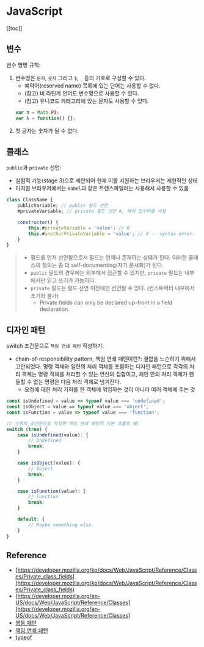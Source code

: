 # JavaScript

[[toc]]

## 변수

변수 명명 규칙:

1. 변수명은 `문자`, `숫자` 그리고 `$`, `_` 등의 기호로 구성할 수 있다.
    - 예약어(reserved name) 목록에 있는 단어는 사용할 수 없다.
    - (참고) 비 라틴계 언어도 변수명으로 사용할 수 있다.
    - (참고) 유니코드 카테고리에 있는 문자도 사용할 수 있다.
    ```javascript
    var π = Math.PI;
    var λ = function() {};
    ```
2. 첫 글자는 숫자가 될 수 없다.

## 클래스

`public`과 `private` 선언:

- 실험적 기능(stage 3)으로 제안되어 현재 이를 지원하는 브라우저는 제한적인 상태
- 미지원 브라우저에서는 `Babel`과 같은 트렌스파일러는 사용해서 사용할 수 있음

```javascript
class ClassName {
    publicVariable; // public 필드 선언
    #privateVariable; // private 필드 선언 #, 해쉬 접두어를 사용

    constructor() {
        this.#privateVariable = 'value'; // O
        this.#anotherPrivateVariable = 'value'; // X -- syntax error.
    }
}
```

> - 필드를 먼저 선언함으로서 필드는 언제나 존재하는 상태가 된다. 이러한 클래스의 정의는 좀 더 self-documenting(자기 문서화)가 된다. 
> - `public` 필드의 경우에는 외부에서 접근할 수 있지만, `private` 필드는 내부에서만 읽고 쓰기가 가능하다. 
> - `private` 필드는 필드 선언 이전에만 선언될 수 있다. (컨스트럭터 내부에서 초기화 불가)
>   - Private fields can only be declared up-front in a field declaration.

## 디자인 패턴

switch 조건문으로 `책임 연쇄 패턴` 작성하기:

- chain-of-responsibility pattern, 책임 연쇄 패턴이란?: 결합을 느슨하기 위해서 고안되었다. 명령 객채와 일련의 처리 객체를 포함하는 디자인 패턴으로 각각의 처리 객체는 명령 객체를 처리할 수 있는 연산의 집합이고, 체인 안의 처리 객체가 핸들할 수 없는 명령은 다음 처리 객체로 넘겨진다. 
    - 요청에 대한 처리 기회를 한 객체에 위임하는 것이 아니라 여러 객체에 주는 것  

```javascript
const isUndefined = value => typeof value === 'undefined';
const isObject = value => typeof value === 'object';
const isFunction = value => typeof value === 'function';

// 스위치 조건문으로 작성한 책임 연쇄 패턴의 기본 흐름의 예:
switch (true) {
    case isUndefined(value): {
        // Undefined
        break;
    }

    case isObject(value): {
        // Object
        break;
    }

    case isFunction(value): {
        // Function
        break;
    }

    default: {
        // Maybe something else.
    }
}
``` 
    
## Reference

- [https://developer.mozilla.org/ko/docs/Web/JavaScript/Reference/Classes/Private_class_fields](https://developer.mozilla.org/ko/docs/Web/JavaScript/Reference/Classes/Private_class_fields)
- [https://developer.mozilla.org/en-US/docs/Web/JavaScript/Reference/Classes](https://developer.mozilla.org/en-US/docs/Web/JavaScript/Reference/Classes)
- [행동 패턴](https://peter-cho.gitbook.io/book/12-gof/gof_2)
- [책임 연쇄 패턴](https://ko.wikipedia.org/wiki/%EC%B1%85%EC%9E%84_%EC%97%B0%EC%87%84_%ED%8C%A8%ED%84%B4)
- [typeof](https://developer.mozilla.org/ko/docs/Web/JavaScript/Reference/Operators/typeof)
